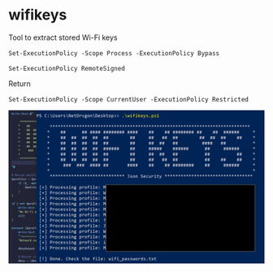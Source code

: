 # wifikeys
Tool to extract stored Wi-Fi keys

```
Set-ExecutionPolicy -Scope Process -ExecutionPolicy Bypass
```

```
Set-ExecutionPolicy RemoteSigned
```

Return

```
Set-ExecutionPolicy -Scope CurrentUser -ExecutionPolicy Restricted
```

<img src="https://github.com/JsonSecurity/Images/blob/main/scripts/wifikeys.png" />
